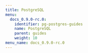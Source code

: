 ```yaml
---
title: PostgreSQL
menu:
  docs_0.9.0-rc.0:
    identifier: pg-postgres-guides
    name: PostgreSQL
    parent: guides
    weight: 10
menu_name: docs_0.9.0-rc.0
---
```

